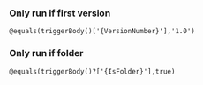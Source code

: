 ### Only run if  first version
```@equals(triggerBody()['{VersionNumber}'],'1.0')```

### Only run if folder
```@equals(triggerBody()?['{IsFolder}'],true)```
